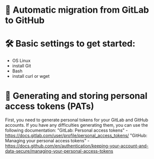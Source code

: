 # 📃 Automatic migration from GitLab to GitHub

# 🛠 Basic settings to get started:

- OS Linux
- install Git
- Bash
- install curl or wget

# 🔐 Generating and storing personal access tokens (PATs)

First, you need to generate personal tokens for your GitLab and GitHub accounts.
If you have any difficulties generating them, you can use the following documentation:
"GitLab: Personal access tokens" - https://docs.gitlab.com/user/profile/personal_access_tokens/
"GitHub: Managing your personal access tokens" - https://docs.github.com/en/authentication/keeping-your-account-and-data-secure/managing-your-personal-access-tokens
